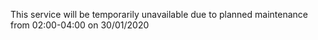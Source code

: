 This service will be temporarily unavailable due to planned maintenance from 02:00-04:00 on 30/01/2020